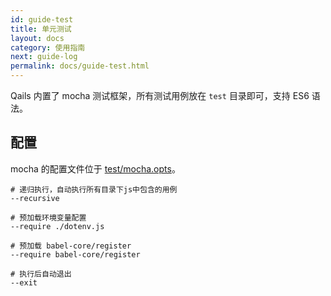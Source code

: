 ```yaml
---
id: guide-test
title: 单元测试
layout: docs
category: 使用指南
next: guide-log
permalink: docs/guide-test.html
---
```


Qails 内置了 mocha 测试框架，所有测试用例放在 `test` 目录即可，支持 ES6 语法。

## 配置
mocha 的配置文件位于 [test/mocha.opts](https://github.com/qails/qails-cli/blob/master/templates/init/test/mocha.opts)。

```
# 递归执行，自动执行所有目录下js中包含的用例
--recursive

# 预加载环境变量配置
--require ./dotenv.js

# 预加载 babel-core/register
--require babel-core/register

# 执行后自动退出
--exit
```
